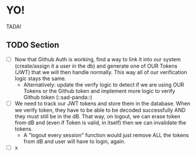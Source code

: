 # YO!

TADA!

## TODO Section

- [ ] Now that Github Auth is working, find a way to link it into our system (create/assign it a user in the db) and generate one of OUR Tokens (JWT) that we will then handle normally. This way all of our verification logic stays the same.
  - Alternatively: update the verify logic to detect if we are using OUR Tokens or the Github token and implement more logic to verify Github token (::sad-panda::)
- [ ] We need to track our JWT tokens and store them in the database. When we verify token, they have to be able to be decoded successfully AND they must still be in the dB. That way, on logout, we can erase token from dB and (even if Token is valid, in itself) then we can invalidate the tokens.
  - A "logout every session" function would just remove ALL the tokens from dB and user will have to login, again.
- [ ] x
